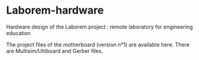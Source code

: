 # Laborem-hardware
Hardware design of the Laborem project : remote laboratory for engineering education

The project files of the motherboard (version n°1) are available here. There are Multisim/Ultiboard and Gerber files.
